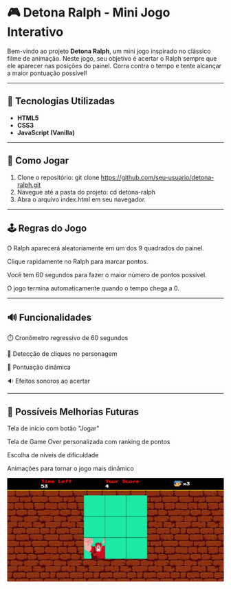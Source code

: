 # 🎮 Detona Ralph - Mini Jogo Interativo

Bem-vindo ao projeto **Detona Ralph**, um mini jogo inspirado no clássico filme de animação. Neste jogo, seu objetivo é acertar o Ralph sempre que ele aparecer nas posições do painel. Corra contra o tempo e tente alcançar a maior pontuação possível!

---

## 📌 Tecnologias Utilizadas

- **HTML5**  
- **CSS3**  
- **JavaScript (Vanilla)**

---

## 🚀 Como Jogar

1. Clone o repositório:
   git clone https://github.com/seu-usuario/detona-ralph.git
2. Navegue até a pasta do projeto:
   cd detona-ralph
3. Abra o arquivo index.html em seu navegador.

---

## 🕹️ Regras do Jogo
O Ralph aparecerá aleatoriamente em um dos 9 quadrados do painel.

Clique rapidamente no Ralph para marcar pontos.

Você tem 60 segundos para fazer o maior número de pontos possível.

O jogo termina automaticamente quando o tempo chega a 0.

---

## 🔊 Funcionalidades
⏱️ Cronômetro regressivo de 60 segundos

🎯 Detecção de cliques no personagem

🧠 Pontuação dinâmica

🔉 Efeitos sonoros ao acertar

---

## 🧪 Possíveis Melhorias Futuras
Tela de início com botão "Jogar"

Tela de Game Over personalizada com ranking de pontos

Escolha de níveis de dificuldade

Animações para tornar o jogo mais dinâmico

![Tela do Jogo](./img-do-jogo.png)
